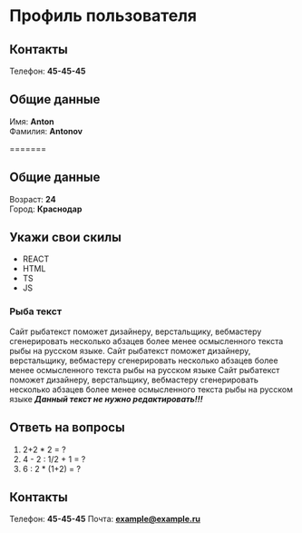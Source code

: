 # Профиль пользователя

## Контакты

Телефон: **45-45-45**

## Общие данные

Имя: **Anton**    
Фамилия: **Antonov**

=======
## Общие данные

Возраст: **24**      
Город: **Краснодар**       

## Укажи свои скилы

- REACT
- HTML
- TS
- JS 


### Рыба текст
Сайт рыбатекст поможет дизайнеру, верстальщику, вебмастеру сгенерировать несколько абзацев более менее осмысленного текста рыбы на русском языке.
Сайт рыбатекст поможет дизайнеру, верстальщику, вебмастеру сгенерировать несколько абзацев более менее осмысленного текста рыбы на русском языке
Сайт рыбатекст поможет дизайнеру, верстальщику, вебмастеру сгенерировать несколько абзацев более менее осмысленного текста рыбы на русском языке
***Данный текст не нужно редактировать!!!***

## Ответь на вопросы

1. 2+2 * 2 = ?
2. 4 - 2 : 1/2 + 1 = ?
3. 6 : 2 * (1+2) = ?

## Контакты

Телефон: **45-45-45**
Почта: **example@example.ru**